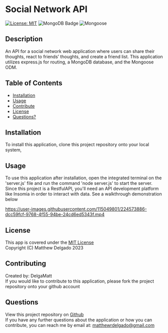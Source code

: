 # Social Network API
  [![License: MIT](https://img.shields.io/badge/License-MIT-yellow.svg)](https://opensource.org/licenses/MIT)
  ![MongoDB Badge](https://img.shields.io/badge/MongoDB-4EA94B?style=none&logo=mongodb&logoColor=white)
  ![Mongoose](https://img.shields.io/badge/Mongoose-00000F?style=none&logoColor=white)
  ## Description
  An API for a social network web application where users can share their thoughts, react to friends’ thoughts, and create a friend list. This application utilizes express.js for routing, a MongoDB database, and the Mongoose ODM.
  ## Table of Contents
  - [Installation](#installation)
  - [Usage](#usage)
  - [Contribute](#contributing)
  - [License](#license)
  - [Questions?](#questions)
  ## Installation
  To install this application, clone this project repository onto your local system,
  ## Usage
  To use this application after installation, open the integrated terminal on the 'server.js' file and run the command 'node server.js' to start the server. Since this project is a RestfulAPI, you'll need an API development platform like Insomia in order to interact with data. See a walkthrough demonstration below

  https://user-images.githubusercontent.com/115049801/224573886-dcc59fcf-9768-4f55-94be-24cd6ed5343f.mp4
  ## License
  This app is covered under the [MIT License](https://opensource.org/licenses/MIT)<br>
  Copyright (C) Matthew Delgado 2023
  ## Contributing
  Created by: DelgaMatt
  <br>
  If you would like to contribute to this application, please fork the project repository onto your github account
  ## Questions
  View this project repository on [Github](https://github.com/DelgaMatt)<br>
  If you have any further questions about the application or how you can contribute, you can reach me by email at: matthewrdelgado@gmail.com